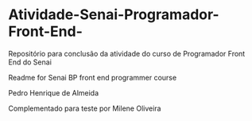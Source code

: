 # Atividade-Senai-Programador-Front-End-
Repositório para conclusão da atividade do curso de Programador Front End do Senai 

Readme for Senai BP front end programmer course

Pedro Henrique de Almeida 


Complementado para teste por Milene Oliveira